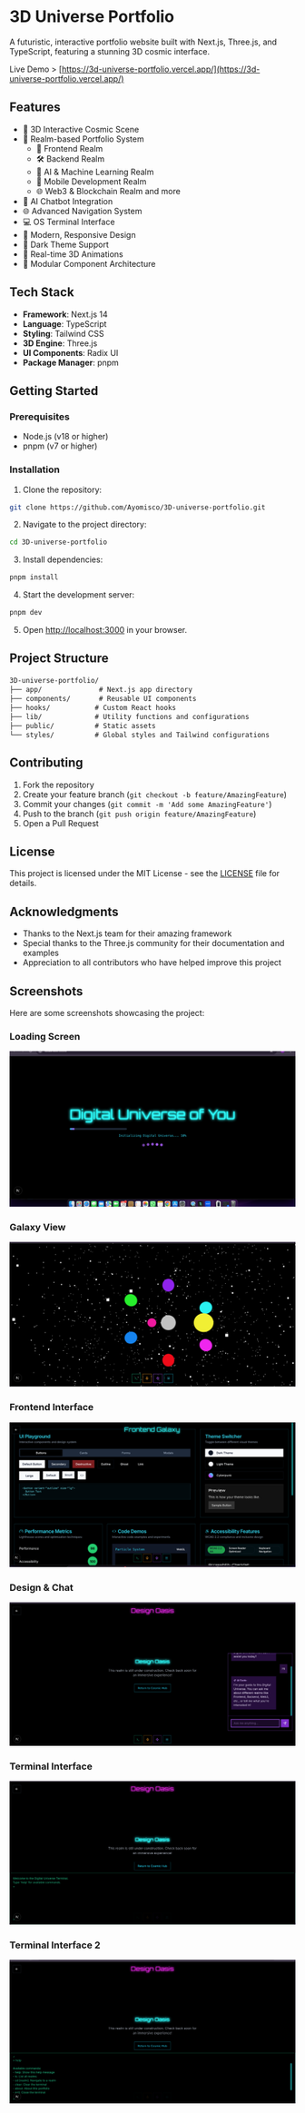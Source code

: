 # 3D Universe Portfolio

A futuristic, interactive portfolio website built with Next.js, Three.js, and TypeScript, featuring a stunning 3D cosmic interface.

Live Demo > [https://3d-universe-portfolio.vercel.app/](https://3d-universe-portfolio.vercel.app/)

## Features

- 🌌 3D Interactive Cosmic Scene
- 🌌 Realm-based Portfolio System
  - 🎨 Frontend Realm
  - 🛠️ Backend Realm
  - 🤖 AI & Machine Learning Realm
  - 📱 Mobile Development Realm
  - 🌐 Web3 & Blockchain Realm and more
- 💫 AI Chatbot Integration
- 🌐 Advanced Navigation System
- 💻 OS Terminal Interface
- 🎨 Modern, Responsive Design
- 🌙 Dark Theme Support
- 🔄 Real-time 3D Animations
- 🔄 Modular Component Architecture

## Tech Stack

- **Framework**: Next.js 14
- **Language**: TypeScript
- **Styling**: Tailwind CSS
- **3D Engine**: Three.js
- **UI Components**: Radix UI
- **Package Manager**: pnpm

## Getting Started

### Prerequisites

- Node.js (v18 or higher)
- pnpm (v7 or higher)

### Installation

1. Clone the repository:

```bash
git clone https://github.com/Ayomisco/3D-universe-portfolio.git
```

2. Navigate to the project directory:

```bash
cd 3D-universe-portfolio
```

3. Install dependencies:

```bash
pnpm install
```

4. Start the development server:

```bash
pnpm dev
```

5. Open [http://localhost:3000](http://localhost:3000) in your browser.

## Project Structure

```
3D-universe-portfolio/
├── app/              # Next.js app directory
├── components/       # Reusable UI components
├── hooks/           # Custom React hooks
├── lib/             # Utility functions and configurations
├── public/          # Static assets
└── styles/          # Global styles and Tailwind configurations
```

## Contributing

1. Fork the repository
2. Create your feature branch (`git checkout -b feature/AmazingFeature`)
3. Commit your changes (`git commit -m 'Add some AmazingFeature'`)
4. Push to the branch (`git push origin feature/AmazingFeature`)
5. Open a Pull Request

## License

This project is licensed under the MIT License - see the [LICENSE](LICENSE) file for details.

## Acknowledgments

- Thanks to the Next.js team for their amazing framework
- Special thanks to the Three.js community for their documentation and examples
- Appreciation to all contributors who have helped improve this project

## Screenshots

Here are some screenshots showcasing the project:

### Loading Screen

![Loading Screen](./screenshots/loading.png)

### Galaxy View

![Galaxy View](./screenshots/galaxy.png)

### Frontend Interface

![Frontend Interface](./screenshots/frontend.png)

### Design & Chat

![Design & Chat](./screenshots/design%20%26%20cchat.png)

### Terminal Interface

![Terminal Interface](./screenshots/terminal.png)

### Terminal Interface 2

![Terminal Interface 2](./screenshots/terminal2.png)
